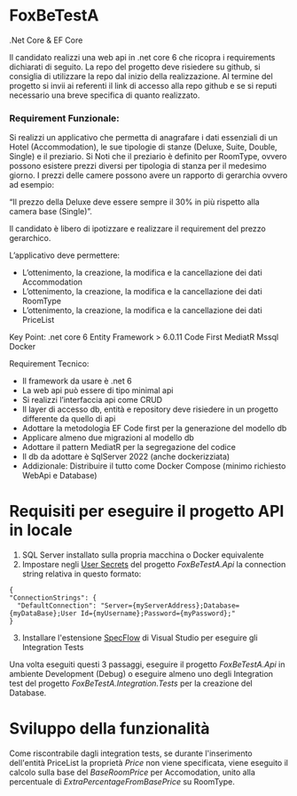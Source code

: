 # FoxBeTestA
.Net Core &amp; EF Core

Il candidato realizzi una web api in .net core 6 che ricopra i requirements
dichiarati di seguito.
La repo del progetto deve risiedere su github, si consiglia di utilizzare la repo
dal inizio della realizzazione.
Al termine del progetto si invii ai referenti il link di accesso alla repo github e
se si reputi necessario una breve specifica di quanto realizzato.

### Requirement Funzionale:
Si realizzi un applicativo che permetta di anagrafare i dati essenziali di un
Hotel (Accommodation), le sue tipologie di stanze (Deluxe, Suite, Double,
Single) e il preziario.
Si Noti che il preziario è definito per RoomType, ovvero possono esistere
prezzi diversi per tipologia di stanza per il medesimo giorno.
I prezzi delle camere possono avere un rapporto di gerarchia ovvero ad
esempio:

“Il prezzo della Deluxe deve essere sempre il 30% in più rispetto alla camera
base (Single)”.

Il candidato è libero di ipotizzare e realizzare il requirement del prezzo
gerarchico.

L’applicativo deve permettere:

* L’ottenimento, la creazione, la modifica e la cancellazione dei dati
Accommodation
* L’ottenimento, la creazione, la modifica e la cancellazione dei dati
RoomType
* L’ottenimento, la creazione, la modifica e la cancellazione dei dati
PriceList

Key Point:
.net core 6
Entity Framework > 6.0.11
Code First
MediatR
Mssql
Docker

Requirement Tecnico:
* Il framework da usare è .net 6
* La web api può essere di tipo minimal api
* Si realizzi l’interfaccia api come CRUD
* Il layer di accesso db, entità e repository deve risiedere in un progetto
differente da quello di api
* Adottare la metodologia EF Code first per la generazione del modello db
* Applicare almeno due migrazioni al modello db
* Adottare il pattern MediatR per la segregazione del codice
* Il db da adottare è SqlServer 2022 (anche dockerizziata)
* Addizionale: Distribuire il tutto come Docker Compose
(minimo richiesto WebApi e Database)

# Requisiti per eseguire il progetto API in locale

1. SQL Server installato sulla propria macchina o Docker equivalente
2. Impostare negli [User Secrets](https://learn.microsoft.com/it-it/aspnet/core/security/app-secrets?view=aspnetcore-7.0&tabs=windows) del progetto *FoxBeTestA.Api* la connection string relativa in questo formato:
```
{
"ConnectionStrings": {
  "DefaultConnection": "Server={myServerAddress};Database={myDataBase};User Id={myUsername};Password={myPassword};"
}
```
3. Installare l'estensione [SpecFlow](https://specflow.org/) di Visual Studio per eseguire gli Integration Tests 

Una volta eseguiti questi 3 passaggi, eseguire il progetto *FoxBeTestA.Api* in ambiente Development (Debug) o eseguire almeno uno degli Integration test del progetto *FoxBeTestA.Integration.Tests* per la creazione del Database. 

# Sviluppo della funzionalità

Come riscontrabile dagli integration tests, se durante l'inserimento dell'entità PriceList la proprietà *Price* non viene specificata, viene eseguito il calcolo sulla base del *BaseRoomPrice* per Accomodation, unito alla percentuale di *ExtraPercentageFromBasePrice* su RoomType.



